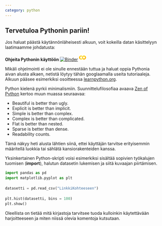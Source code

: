 ```yaml
---
category: python
---
```


## Tervetuloa Pythonin pariin!

Jos haluat päästä käytännönläheisesti alkuun, voit kokeilla datan käsittelyyn laatimaamme johdatusta: 

**Ohjeita Pythonin käyttöön** [![Binder](https://mybinder.org/badge.svg)](https://mybinder.org/v2/gh/cms-opendata-education/cms-jupyter-materials-finnish/master?filepath=TyokalutTutuiksi%2FOhjeita%20Pythonin%20k%C3%A4ytt%C3%B6%C3%B6n.ipynb) [![Colaboratory](https://github.com/cms-opendata-education/cms-jupyter-materials-finnish/blob/master/Kuvat/colab_icon.png?raw=true)](https://colab.research.google.com/github/cms-opendata-education/cms-jupyter-materials-finnish/blob/master/TyokalutTutuiksi/Ohjeita%20Pythonin%20k%C3%A4ytt%C3%B6%C3%B6n.ipynb)

Mikäli ohjelmointi ei ole sinulle ennestään tuttua ja haluat oppia Pythonia aivan alusta alkaen, netistä löytyy tähän googlaamalla useita tutoriaaleja. Alkuun pääsee esimerkiksi osoitteessa [learnpython.org](https://www.learnpython.org/).

Python kielenä pyrkii minimalismiin. Suunnittelufilosofiaa avaava [Zen of Python](https://en.wikipedia.org/wiki/Zen_of_Python) kertoo muun muassa seuraavaa:

- Beautiful is better than ugly.
- Explicit is better than implicit.
- Simple is better than complex.
- Complex is better than complicated.
- Flat is better than nested.
- Sparse is better than dense.
- Readability counts.

Tämä näkyy heti alusta lähtien siinä, ettei käyttäjän tarvitse erityisemmin määritellä luokkia tai sählätä kansiorakenteiden kanssa.

Yksinkertainen Python-skripti voisi esimerkiksi sisältää sopivien työkalujen tuomisen (**import**), halutun datasetin lukemisen ja siitä kuvaajan piirtämisen.

````python
import pandas as pd
import matplotlib.pyplot as plt

datasetti = pd.read_csv("LinkkiKohteeseen")

plt.hist(datasetti, bins = 100)
plt.show()
````

Oleellista on tietää mitä kirjastoja tarvitsee tuoda kulloinkin käytettävään harjoitteeseen ja miten niissä olevia komentoja kutsutaan.
